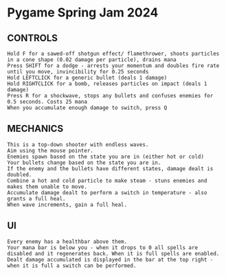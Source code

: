 # Pygame Spring Jam 2024
##  CONTROLS
    Hold F for a sawed-off shotgun effect/ flamethrower, shoots particles in a cone shape (0.02 damage per particle), drains mana
    Press SHIFT for a dodge - arrests your momentum and doubles fire rate until you move, invincibility for 0.25 seconds
    Hold LEFTCLICK for a generic bullet (deals 1 damage)
    Hold RIGHTCLICK for a bomb, releases particles on impact (deals 1 damage)
    Press R for a shockwave, stops any bullets and confuses enemies for 0.5 seconds. Costs 25 mana
    When you accumulate enough damage to switch, press Q

## MECHANICS
    This is a top-down shooter with endless waves.
    Aim using the mouse pointer.
    Enemies spawn based on the state you are in (either hot or cold)
    Your bullets change based on the state you are in.
    If the enemy and the bullets have different states, damage dealt is doubled.
    Combine a hot and cold particle to make steam - stuns enemies and makes them unable to move.
    Accumulate damage dealt to perform a switch in temperature - also grants a full heal.
    When wave increments, gain a full heal.

## UI 
    Every enemy has a healthbar above them.
    Your mana bar is below you - when it drops to 0 all spells are disabled and it regenerates back. When it is full spells are enabled.
    Dealt damage accumulated is displayed in the bar at the top right - when it is full a switch can be performed.




    
    